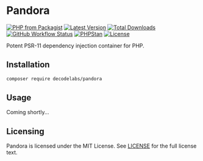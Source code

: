 # Pandora

[![PHP from Packagist](https://img.shields.io/packagist/php-v/decodelabs/pandora?style=flat)](https://packagist.org/packages/decodelabs/pandora)
[![Latest Version](https://img.shields.io/packagist/v/decodelabs/pandora.svg?style=flat)](https://packagist.org/packages/decodelabs/pandora)
[![Total Downloads](https://img.shields.io/packagist/dt/decodelabs/pandora.svg?style=flat)](https://packagist.org/packages/decodelabs/pandora)
[![GitHub Workflow Status](https://img.shields.io/github/workflow/status/decodelabs/pandora/Integrate)](https://github.com/decodelabs/pandora/actions/workflows/integrate.yml)
[![PHPStan](https://img.shields.io/badge/PHPStan-enabled-44CC11.svg?longCache=true&style=flat)](https://github.com/phpstan/phpstan)
[![License](https://img.shields.io/packagist/l/decodelabs/pandora?style=flat)](https://packagist.org/packages/decodelabs/pandora)

Potent PSR-11 dependency injection container for PHP.


## Installation

```bash
composer require decodelabs/pandora
```

## Usage

Coming shortly...

## Licensing
Pandora is licensed under the MIT License. See [LICENSE](./LICENSE) for the full license text.
